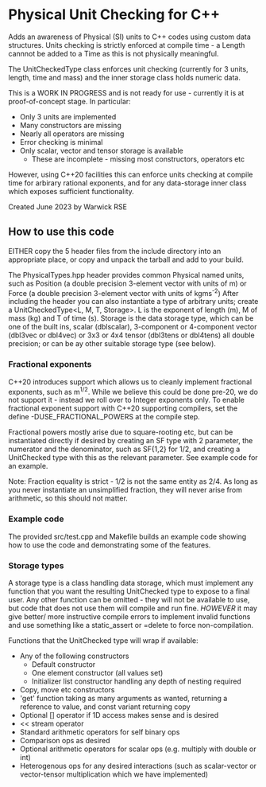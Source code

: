 # Physical Unit Checking for C++

Adds an awareness of Physical (SI) units to C++ codes using custom data
structures. Units checking is strictly enforced at compile time - a Length cannnot be added to
a Time as this is not physically meaningful.

The UnitCheckedType class enforces unit checking (currently for 3 units, length,
time and mass) and the inner storage class holds numeric data.

This is a WORK IN PROGRESS and is not ready for use - currently it
is at proof-of-concept stage.
In particular:
* Only 3 units are implemented
* Many constructors are missing
* Nearly all operators are missing
* Error checking is minimal
* Only scalar, vector and tensor storage is available
    * These are incomplete - missing most constructors, operators etc

However, using C++20 facilities this can enforce units checking at compile time
for arbirary rational exponents, and for any data-storage inner class which exposes
sufficient functionality.

Created June 2023 by Warwick RSE
## How to use this code
EITHER copy the 5 header files from the include directory into an appropriate place, or copy and unpack the tarball and add to your build. 

The PhysicalTypes.hpp header provides common Physical named units, such as Position (a double precision 3-element vector with units of m) or Force (a double precision 3-element vector with units of kgms<sup>-2</sup>)
After including the header you can also instantiate a type of arbitrary units; create a UnitCheckedType\<L, M, T, Storage\>. L is the exponent of length (m), M of mass (kg) and T of time (s). Storage is the data storage type, which can be one of the built ins, scalar (dblscalar), 3-component or 4-component vector (dbl3vec or dbl4vec) or 3x3 or 4x4 tensor (dbl3tens or dbl4tens) all double precision; or can be ay other suitable storage type (see below). 

### Fractional exponents
C++20 introduces support which allows us to cleanly implement fractional exponents, such as m<sup>1/2</sup>. While we believe this could be done pre-20, we do not support it - instead we roll over to Integer exponents only. To enable fractional exponent support with C++20 supporting compilers, set the define -DUSE\_FRACTIONAL\_POWERS at the compile step. 

Fractional powers mostly arise due to square-rooting etc, but can be instantiated directly if desired by creating an SF type with 2 parameter, the numerator and the denominator, such as SF{1,2} for 1/2, and creating a UnitChecked type with this as the relevant parameter. See example code for an example.

Note: Fraction equality is strict - 1/2 is not the same entity as 2/4. As long as you never instantiate an unsimplified fraction, they will never arise from arithmetic, so this should not matter. 

### Example code
The provided src/test.cpp and Makefile builds an example code showing how to use the code and demonstrating some of the features.


### Storage types
A storage type is a class handling data storage, which must implement any function that you want the resulting UnitChecked type to expose to a final user. Any other function can be omitted - they will not be available to use, but code that does not use them will compile and run fine. _HOWEVER_ it may give better/ more instructive compile errors to implement invalid functions and use something like a static\_assert or =delete to force non-compilation. 

Functions that the UnitChecked type will wrap if available:
* Any of the following constructors
    * Default constructor
    * One element constructor (all values set)
    * Initializer list constructor handling any depth of nesting required
* Copy, move etc constructors
* 'get' function taking as many arguments as wanted, returning a reference to value, and const variant returning copy
* Optional [] operator if 1D access makes sense and is desired
* << stream operator
* Standard arithmetic operators for self binary ops
* Comparison ops as desired
* Optional arithmetic operators for scalar ops (e.g. multiply with double or int)
* Heterogenous ops for any desired interactions (such as scalar-vector or vector-tensor multiplication which we have implemented)


